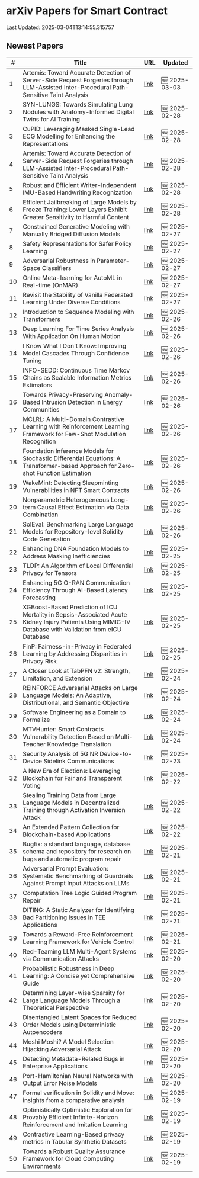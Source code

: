 # arXiv Papers for Smart Contract

Last Updated: 2025-03-04T13:14:55.315757

## Newest Papers

|\#|Title|URL|Updated|
|---|---|---|---|
|1|Artemis: Toward Accurate Detection of Server-Side Request Forgeries through LLM-Assisted Inter-Procedural Path-Sensitive Taint Analysis|[link](http://arxiv.org/abs/2502.21026v2)|🆕 2025-03-03|
|2|SYN-LUNGS: Towards Simulating Lung Nodules with Anatomy-Informed Digital Twins for AI Training|[link](http://arxiv.org/abs/2502.21187v1)|🆕 2025-02-28|
|3|CuPID: Leveraging Masked Single-Lead ECG Modelling for Enhancing the Representations|[link](http://arxiv.org/abs/2502.21127v1)|🆕 2025-02-28|
|4|Artemis: Toward Accurate Detection of Server-Side Request Forgeries through LLM-Assisted Inter-Procedural Path-Sensitive Taint Analysis|[link](http://arxiv.org/abs/2502.21026v1)|🆕 2025-02-28|
|5|Robust and Efficient Writer-Independent IMU-Based Handwriting Recognization|[link](http://arxiv.org/abs/2502.20954v1)|🆕 2025-02-28|
|6|Efficient Jailbreaking of Large Models by Freeze Training: Lower Layers Exhibit Greater Sensitivity to Harmful Content|[link](http://arxiv.org/abs/2502.20952v1)|🆕 2025-02-28|
|7|Constrained Generative Modeling with Manually Bridged Diffusion Models|[link](http://arxiv.org/abs/2502.20371v1)|🆕 2025-02-27|
|8|Safety Representations for Safer Policy Learning|[link](http://arxiv.org/abs/2502.20341v1)|🆕 2025-02-27|
|9|Adversarial Robustness in Parameter-Space Classifiers|[link](http://arxiv.org/abs/2502.20314v1)|🆕 2025-02-27|
|10|Online Meta-learning for AutoML in Real-time (OnMAR)|[link](http://arxiv.org/abs/2502.20279v1)|🆕 2025-02-27|
|11|Revisit the Stability of Vanilla Federated Learning Under Diverse Conditions|[link](http://arxiv.org/abs/2502.19849v1)|🆕 2025-02-27|
|12|Introduction to Sequence Modeling with Transformers|[link](http://arxiv.org/abs/2502.19597v1)|🆕 2025-02-26|
|13|Deep Learning For Time Series Analysis With Application On Human Motion|[link](http://arxiv.org/abs/2502.19364v1)|🆕 2025-02-26|
|14|I Know What I Don't Know: Improving Model Cascades Through Confidence Tuning|[link](http://arxiv.org/abs/2502.19335v1)|🆕 2025-02-26|
|15|INFO-SEDD: Continuous Time Markov Chains as Scalable Information Metrics Estimators|[link](http://arxiv.org/abs/2502.19183v1)|🆕 2025-02-26|
|16|Towards Privacy-Preserving Anomaly-Based Intrusion Detection in Energy Communities|[link](http://arxiv.org/abs/2502.19154v1)|🆕 2025-02-26|
|17|MCLRL: A Multi-Domain Contrastive Learning with Reinforcement Learning Framework for Few-Shot Modulation Recognition|[link](http://arxiv.org/abs/2502.19071v1)|🆕 2025-02-26|
|18|Foundation Inference Models for Stochastic Differential Equations: A Transformer-based Approach for Zero-shot Function Estimation|[link](http://arxiv.org/abs/2502.19049v1)|🆕 2025-02-26|
|19|WakeMint: Detecting Sleepminting Vulnerabilities in NFT Smart Contracts|[link](http://arxiv.org/abs/2502.19032v1)|🆕 2025-02-26|
|20|Nonparametric Heterogeneous Long-term Causal Effect Estimation via Data Combination|[link](http://arxiv.org/abs/2502.18960v1)|🆕 2025-02-26|
|21|SolEval: Benchmarking Large Language Models for Repository-level Solidity Code Generation|[link](http://arxiv.org/abs/2502.18793v1)|🆕 2025-02-26|
|22|Enhancing DNA Foundation Models to Address Masking Inefficiencies|[link](http://arxiv.org/abs/2502.18405v1)|🆕 2025-02-25|
|23|TLDP: An Algorithm of Local Differential Privacy for Tensors|[link](http://arxiv.org/abs/2502.18227v1)|🆕 2025-02-25|
|24|Enhancing 5G O-RAN Communication Efficiency Through AI-Based Latency Forecasting|[link](http://arxiv.org/abs/2502.18046v1)|🆕 2025-02-25|
|25|XGBoost-Based Prediction of ICU Mortality in Sepsis-Associated Acute Kidney Injury Patients Using MIMIC-IV Database with Validation from eICU Database|[link](http://arxiv.org/abs/2502.17978v1)|🆕 2025-02-25|
|26|FinP: Fairness-in-Privacy in Federated Learning by Addressing Disparities in Privacy Risk|[link](http://arxiv.org/abs/2502.17748v1)|🆕 2025-02-25|
|27|A Closer Look at TabPFN v2: Strength, Limitation, and Extension|[link](http://arxiv.org/abs/2502.17361v1)|🆕 2025-02-24|
|28|REINFORCE Adversarial Attacks on Large Language Models: An Adaptive, Distributional, and Semantic Objective|[link](http://arxiv.org/abs/2502.17254v1)|🆕 2025-02-24|
|29|Software Engineering as a Domain to Formalize|[link](http://arxiv.org/abs/2502.17170v1)|🆕 2025-02-24|
|30|MTVHunter: Smart Contracts Vulnerability Detection Based on Multi-Teacher Knowledge Translation|[link](http://arxiv.org/abs/2502.16955v1)|🆕 2025-02-24|
|31|Security Analysis of 5G NR Device-to-Device Sidelink Communications|[link](http://arxiv.org/abs/2502.16650v1)|🆕 2025-02-23|
|32|A New Era of Elections: Leveraging Blockchain for Fair and Transparent Voting|[link](http://arxiv.org/abs/2502.16127v1)|🆕 2025-02-22|
|33|Stealing Training Data from Large Language Models in Decentralized Training through Activation Inversion Attack|[link](http://arxiv.org/abs/2502.16086v1)|🆕 2025-02-22|
|34|An Extended Pattern Collection for Blockchain-based Applications|[link](http://arxiv.org/abs/2502.16017v1)|🆕 2025-02-22|
|35|Bugfix: a standard language, database schema and repository for research on bugs and automatic program repair|[link](http://arxiv.org/abs/2502.15599v1)|🆕 2025-02-21|
|36|Adversarial Prompt Evaluation: Systematic Benchmarking of Guardrails Against Prompt Input Attacks on LLMs|[link](http://arxiv.org/abs/2502.15427v1)|🆕 2025-02-21|
|37|Computation Tree Logic Guided Program Repair|[link](http://arxiv.org/abs/2502.15344v1)|🆕 2025-02-21|
|38|DITING: A Static Analyzer for Identifying Bad Partitioning Issues in TEE Applications|[link](http://arxiv.org/abs/2502.15281v1)|🆕 2025-02-21|
|39|Towards a Reward-Free Reinforcement Learning Framework for Vehicle Control|[link](http://arxiv.org/abs/2502.15262v1)|🆕 2025-02-21|
|40|Red-Teaming LLM Multi-Agent Systems via Communication Attacks|[link](http://arxiv.org/abs/2502.14847v1)|🆕 2025-02-20|
|41|Probabilistic Robustness in Deep Learning: A Concise yet Comprehensive Guide|[link](http://arxiv.org/abs/2502.14833v1)|🆕 2025-02-20|
|42|Determining Layer-wise Sparsity for Large Language Models Through a Theoretical Perspective|[link](http://arxiv.org/abs/2502.14770v1)|🆕 2025-02-20|
|43|Disentangled Latent Spaces for Reduced Order Models using Deterministic Autoencoders|[link](http://arxiv.org/abs/2502.14679v1)|🆕 2025-02-20|
|44|Moshi Moshi? A Model Selection Hijacking Adversarial Attack|[link](http://arxiv.org/abs/2502.14586v1)|🆕 2025-02-20|
|45|Detecting Metadata-Related Bugs in Enterprise Applications|[link](http://arxiv.org/abs/2502.14463v1)|🆕 2025-02-20|
|46|Port-Hamiltonian Neural Networks with Output Error Noise Models|[link](http://arxiv.org/abs/2502.14432v1)|🆕 2025-02-20|
|47|Formal verification in Solidity and Move: insights from a comparative analysis|[link](http://arxiv.org/abs/2502.13929v1)|🆕 2025-02-19|
|48|Optimistically Optimistic Exploration for Provably Efficient Infinite-Horizon Reinforcement and Imitation Learning|[link](http://arxiv.org/abs/2502.13900v1)|🆕 2025-02-19|
|49|Contrastive Learning-Based privacy metrics in Tabular Synthetic Datasets|[link](http://arxiv.org/abs/2502.13833v1)|🆕 2025-02-19|
|50|Towards a Robust Quality Assurance Framework for Cloud Computing Environments|[link](http://arxiv.org/abs/2502.13526v1)|🆕 2025-02-19|
